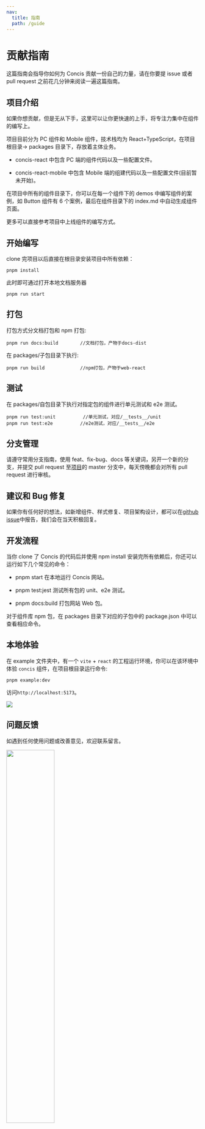 ```yaml
---
nav:
  title: 指南
  path: /guide
---
```


# 贡献指南

这篇指南会指导你如何为 Concis 贡献一份自己的力量，请在你要提 issue 或者 pull request 之前花几分钟来阅读一遍这篇指南。

## 项目介绍

如果你想贡献，但是无从下手，这里可以让你更快速的上手，将专注力集中在组件的编写上。

项目目前分为 PC 组件和 Mobile 组件，技术栈均为 React+TypeScript，在项目根目录-> packages 目录下，存放着主体业务。

- concis-react 中包含 PC 端的组件代码以及一些配置文件。

- concis-react-mobile 中包含 Mobile 端的组建代码以及一些配置文件(目前暂未开始)。

在项目中所有的组件目录下，你可以在每一个组件下的 demos 中编写组件的案例，如 Button 组件有 6 个案例，最后在组件目录下的 index.md 中自动生成组件页面。

更多可以直接参考项目中上线组件的编写方式。

## 开始编写

clone 完项目以后直接在根目录安装项目中所有依赖：

```tsx pure
pnpm install
```

此时即可通过打开本地文档服务器

```tsx pure
pnpm run start
```

## 打包

打包方式分文档打包和 npm 打包:

```tsx pure
pnpm run docs:build        //文档打包，产物于docs-dist
```

在 packages/子包目录下执行:

```tsx pure
pnpm run build             //npm打包，产物于web-react
```

## 测试

在 packages/自包目录下执行对指定包的组件进行单元测试和 e2e 测试。

```tsx pure
pnpm run test:unit          //单元测试，对应/__tests__/unit
pnpm run test:e2e          //e2e测试，对应/__tests__/e2e
```

## 分支管理

请遵守常用分支指南，使用 feat、fix-bug、docs 等关键词，另开一个新的分支，并提交 pull request 至<a href="https://github.com/fengxinhhh/Concis">项目</a>的 master 分支中，每天傍晚都会对所有 pull request 进行审核。

## 建议和 Bug 修复

如果你有任何好的想法，如新增组件、样式修复、项目架构设计，都可以在<a href="https://github.com/fengxinhhh/Concis/issues">github issue</a>中报告，我们会在当天积极回复。

## 开发流程

当你 clone 了 Concis 的代码后并使用 npm install 安装完所有依赖后，你还可以运行如下几个常见的命令：

- pnpm start 在本地运行 Concis 网站。

- pnpm test:jest 测试所有包的 unit、e2e 测试。

- pnpm docs:build 打包网站 Web 包。

对于组件库 npm 包，在 packages 目录下对应的子包中的 package.json 中可以查看相应命令。

## 本地体验

在 example 文件夹中，有一个 `vite` + `react` 的工程运行环境，你可以在该环境中体验 `concis` 组件，在项目根目录运行命令:

```tsx pure
pnpm example:dev
```

访问`http://localhost:5173`。

<img src="https://concis.org.cn/images/example-demo.jpg" />

## 问题反馈

如遇到任何使用问题或改善意见，欢迎联系留言。

<img src="https://concis.org.cn/images/wechat-self.jpg" width="50%" />
